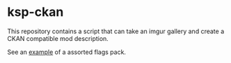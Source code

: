 ksp-ckan
========

This repository contains a script that can take an
imgur gallery and create a CKAN compatible mod description. 

See an [example](ckan/KSPAssortedFlags.ckan) of a assorted flags pack.
